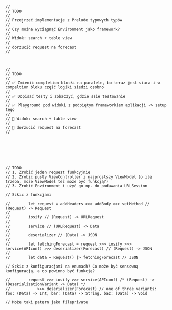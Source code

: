     //
    // TODO
    //
    // Przejrzeć implementacje z Prelude typowych typów
    //
    // Czy można wyciągnąć Environment jako framework?
    // 
    // Widok: search + table view
    //
    // dorzucić request na forecast
    //
    
    
    
    //
    // TODO
    //
    // ✅ Zmienić completion blocki na paralele, bo teraz jest siara i w compeltion bloku część logiki siedzi osobno
    //
    // ✅ Dopisać testy i zobaczyć, gdzie ssie testowanie
    //
    // ✅ Playground pod widoki z podpiętym frameworkiem aplikacji -> setup tego
    //
    // 🚫 Widok: search + table view
    //
    // 🚫 dorzucić request na forecast
    //
    

    
    
    
    
    
    // TODO
    // 1. Zrobić jeden request funkcyjnie
    // 2. Zrobić pusty ViewController i najprostszy ViewModel (o ile trzeba, może ViewModel też może być funkcją?)
    // 3. Zrobić Environment i użyć go np. do podawania URLSession
    
    // Szkic z funkcjami
    
    //        let request = addHeaders >>> addBody >>> setMethod // (Request) -> Request
    //
    //        iosify // (Request) -> URLRequest
    //
    //        service // (URLRequest) -> Data
    //
    //        deserializer // (Data) -> JSON
    //
    //        let fetchingForecast = request >>> iosify >>> service(APIconf) >>> deserializer(Forecast) // (Request) -> JSON
    //
    //        let data = Request() |> fetchingForecast // JSON
    
    // Szkic z konfiguracjami na enumach? Co może być sensowną konfiguracją, a co powinno być funkcją?
    
    //        request >>> iosify >>> service(APIconf) /* (Request) -> (DeserializationVariant -> Data) */
    //            >>> deserializer(Forecast) // one of three variants: foo: (Data) -> Int, bar: (Data) -> String, baz: (Data) -> Void
    
    // Może taki patern jako fileprivate
